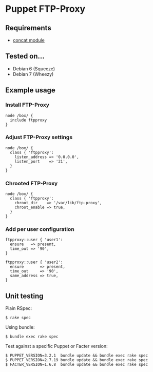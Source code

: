 # Puppet FTP-Proxy

## Requirements

* [concat module](https://github.com/ripienaar/puppet-concat)

## Tested on...

* Debian 6 (Squeeze)
* Debian 7 (Wheezy)

## Example usage

### Install FTP-Proxy

    node /box/ {
      include ftpproxy
    }

### Adjust FTP-Proxy settings

    node /box/ {
      class { 'ftpproxy':
        listen_address => '0.0.0.0',
        listen_port    => '21',
      }
    }

### Chrooted FTP-Proxy

    node /box/ {
      class { 'ftpproxy':
        chroot_dir    => '/var/lib/ftp-proxy',
        chroot_enable => true,
      }
    }

### Add per user configuration

    ftpproxy::user { 'user1':
      ensure   => present,
      time_out => '90',
    }

    ftpproxy::user { 'user2':
      ensure       => present,
      time_out     => '90',
      same_address => true,
    }


## Unit testing

Plain RSpec:

    $ rake spec

Using bundle:

    $ bundle exec rake spec

Test against a specific Puppet or Facter version:

    $ PUPPET_VERSION=3.2.1  bundle update && bundle exec rake spec
    $ PUPPET_VERSION=2.7.19 bundle update && bundle exec rake spec
    $ FACTER_VERSION=1.6.8  bundle update && bundle exec rake spec

